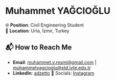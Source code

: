 # Muhammet YAĞCIOĞLU

🌐 **Position**: Civil Engineering Student  
📍 **Location**: Urla, İzmir, Turkey  

## 📬 How to Reach Me
- **Email**: [muhammet.y.resmi@gmail.com](mailto:muhammet.y.resmi@gmail.com) | [muhammetyagcioglu@std.iyte.edu.tr](mailto:muhammetyagcioglu@std.iyte.edu.tr)
- **LinkedIn**: [adzetto](https://www.linkedin.com/in/adzetto)
🔗 Socials: [Instagram](https://www.instagram.com/adzetto/)

